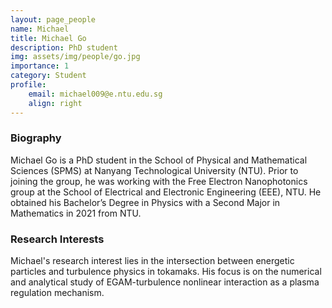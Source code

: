 ```yaml
---
layout: page_people
name: Michael
title: Michael Go
description: PhD student
img: assets/img/people/go.jpg
importance: 1
category: Student
profile:
    email: michael009@e.ntu.edu.sg
    align: right
---
```


### Biography
Michael Go is a PhD student in the School of Physical and Mathematical Sciences (SPMS) at Nanyang Technological University (NTU). Prior to joining the group, he was working with the Free Electron Nanophotonics group at the School of Electrical and Electronic Engineering (EEE), NTU. He obtained his Bachelor’s Degree in Physics with a Second Major in Mathematics in 2021 from NTU.

### Research Interests
Michael's research interest lies in the intersection between energetic particles and turbulence physics in tokamaks. His focus is on the numerical and analytical study of EGAM-turbulence nonlinear interaction as a plasma regulation mechanism.

